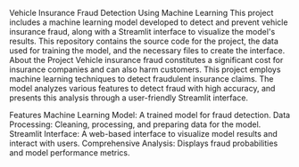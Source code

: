 Vehicle Insurance Fraud Detection Using Machine Learning
This project includes a machine learning model developed to detect and prevent vehicle insurance fraud, along with a Streamlit interface to visualize the model's results. This repository contains the source code for the project, the data used for training the model, and the necessary files to create the interface.
About the Project
Vehicle insurance fraud constitutes a significant cost for insurance companies and can also harm customers. This project employs machine learning techniques to detect fraudulent insurance claims. The model analyzes various features to detect fraud with high accuracy, and presents this analysis through a user-friendly Streamlit interface.

Features
Machine Learning Model: A trained model for fraud detection.
Data Processing: Cleaning, processing, and preparing data for the model.
Streamlit Interface: A web-based interface to visualize model results and interact with users.
Comprehensive Analysis: Displays fraud probabilities and model performance metrics.
